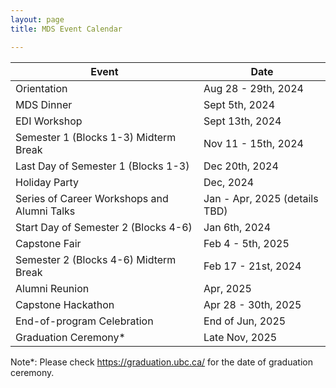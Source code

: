 ```yaml
---
layout: page
title: MDS Event Calendar

---
```


| Event | Date |
|-------|------|
| Orientation |  Aug 28 - 29th, 2024 |
| MDS Dinner | Sept 5th, 2024 |
| EDI Workshop | Sept 13th, 2024 |
| Semester 1 (Blocks 1-3) Midterm Break | Nov 11 - 15th, 2024|
| Last Day of Semester 1 (Blocks 1-3) | Dec 20th, 2024 |
| Holiday Party | Dec, 2024 |
| Series of Career Workshops and Alumni Talks | Jan - Apr, 2025 (details TBD) |
| Start Day of Semester 2 (Blocks 4-6) | Jan 6th, 2024 |
| Capstone Fair | Feb 4 - 5th, 2025 |
| Semester 2 (Blocks 4-6) Midterm Break | Feb 17 - 21st, 2024 |
| Alumni Reunion | Apr, 2025 |
| Capstone Hackathon | Apr 28 - 30th, 2025 |
| End-of-program Celebration | End of Jun, 2025 | 
| Graduation Ceremony* | Late Nov, 2025 |

Note\*: Please check https://graduation.ubc.ca/ for the date of graduation ceremony.